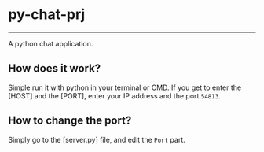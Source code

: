 # py-chat-prj
----------------------------------------
A python chat application.

How does it work?
----------------------------------------

Simple run it with python in your terminal or CMD. 
If you get to enter the [HOST] and the [PORT], enter your IP address and the port `54813`. 

How to change the port?
----------------------------------------

Simply go to the [server.py] file, and edit the `Port` part.



